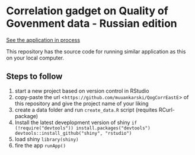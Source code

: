 Correlation gadget on Quality of Govenment data - Russian edition
=============================

[See the application in process](http://glimmer.rstudio.com/muuankarski/QogCorrEastE)

This repository has the source code for running similar application as this on your local computer.

## Steps to follow

1. start a new project based on version control in RStudio
2. copy-paste the url <`https://github.com/muuankarski/QogCorrEastE`> of this repository and give the project name of your liking
3. create a data folder and run `create_data.R` script (requites RCurl-package)
3. Install the latest deveplopment version of shiny
`if (!require("devtools"))
  install.packages("devtools")
devtools::install_github("shiny", "rstudio")`
4. load shiny `library(shiny)`
5. fire the app `runApp()`